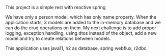 This project is a simple rest with reactive spring

We have only a person model, which has only name property. When the application starts, 3 models are added to the in-memory database and we can
do the crud operations on them. My next challenge is to add proper logging, exception handling, using dtos instead of the object, add a new model
and try to create relations between models.

This application uses java11, h2 as database, spring webflux, r2dbc.
